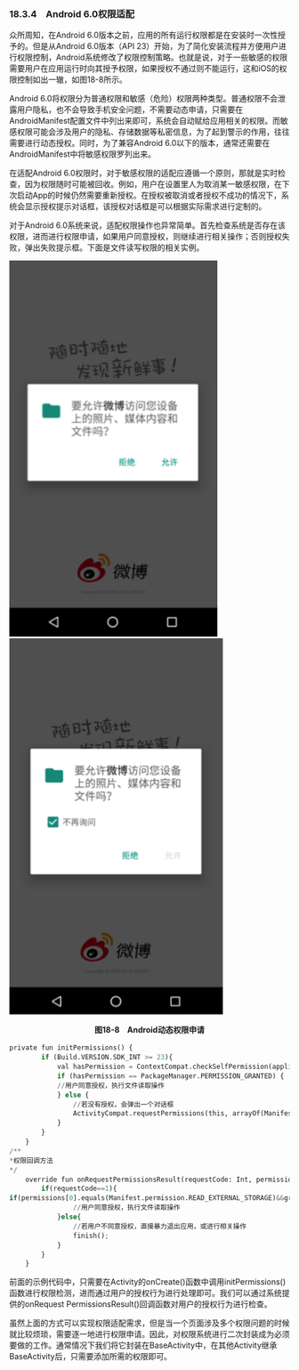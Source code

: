 ### 18.3.4　Android 6.0权限适配

众所周知，在Android 6.0版本之前，应用的所有运行权限都是在安装时一次性授予的。但是从Android 6.0版本（API 23）开始，为了简化安装流程并方便用户进行权限控制，Android系统修改了权限控制策略。也就是说，对于一些敏感的权限需要用户在应用运行时向其授予权限，如果授权不通过则不能运行，这和iOS的权限控制如出一辙，如图18-8所示。

Android 6.0将权限分为普通权限和敏感（危险）权限两种类型。普通权限不会泄露用户隐私，也不会导致手机安全问题，不需要动态申请，只需要在AndroidManifest配置文件中列出来即可，系统会自动赋给应用相关的权限。而敏感权限可能会涉及用户的隐私、存储数据等私密信息，为了起到警示的作用，往往需要进行动态授权。同时，为了兼容Android 6.0以下的版本，通常还需要在AndroidManifest中将敏感权限罗列出来。

在适配Android 6.0权限时，对于敏感权限的适配应遵循一个原则，那就是实时检查，因为权限随时可能被回收。例如，用户在设置里人为取消某一敏感权限，在下次启动App的时候仍然需要重新授权。在授权被取消或者授权不成功的情况下，系统会显示授权提示对话框，该授权对话框是可以根据实际需求进行定制的。

对于Android 6.0系统来说，适配权限操作也异常简单。首先检查系统是否存在该权限，进而进行权限申请，如果用户同意授权，则继续进行相关操作；否则授权失败，弹出失败提示框。下面是文件读写权限的相关实例。

![108.png](../images/108.png)
![109.png](../images/109.png)

<center class="my_markdown"><b class="my_markdown">图18-8　Android动态权限申请</b></center>

```python
private fun initPermissions() {
        if (Build.VERSION.SDK_INT >= 23){
            val hasPermission = ContextCompat.checkSelfPermission(application, Manifest.permission.READ_EXTERNAL_STORAGE)
            if (hasPermission == PackageManager.PERMISSION_GRANTED) {            
            //用户同意授权，执行文件读取操作
            } else {
                //若没有授权，会弹出一个对话框
                ActivityCompat.requestPermissions(this, arrayOf(Manifest.permission.READ_EXTERNAL_STORAGE), 1)
            }
        }
    }
/**
*权限回调方法
*/
    override fun onRequestPermissionsResult(requestCode: Int, permissions: Array<String>, grantResults: IntArray) {
        if(requestCode==1){
if(permissions[0].equals(Manifest.permission.READ_EXTERNAL_STORAGE)&&grantResults[0]==PackageManager.PERMISSION_GRANTED){
                //用户同意授权，执行文件读取操作
            }else{
                //若用户不同意授权，直接暴力退出应用，或进行相关操作
                finish();
            }
        }
    }
```

前面的示例代码中，只需要在Activity的onCreate()函数中调用initPermissions()函数进行权限检测，进而通过用户的授权行为进行处理即可。我们可以通过系统提供的onRequest PermissionsResult()回调函数对用户的授权行为进行检查。

虽然上面的方式可以实现权限适配需求，但是当一个页面涉及多个权限问题的时候就比较烦琐，需要逐一地进行权限申请。因此，对权限系统进行二次封装成为必须要做的工作。通常情况下我们将它封装在BaseActivity中，在其他Activity继承BaseActivity后，只需要添加所需的权限即可。

